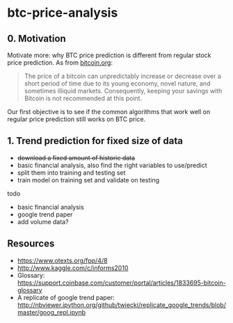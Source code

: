 # btc-price-analysis

## 0. Motivation

Motivate more: why BTC price prediction is different from regular stock price prediction. As from [bitcoin.org](https://bitcoin.org/en/you-need-to-know):

> The price of a bitcoin can unpredictably increase or decrease over a short period of time due to its young economy, novel nature, and sometimes illiquid markets. Consequently, keeping your savings with Bitcoin is not recommended at this point. 

Our first objective is to see if the common algorithms that work well on regular price prediction still works on BTC price.

## 1. Trend prediction for fixed size of data

- ~~download a fixed amount of historic data~~
- basic financial analysis, also find the right variables to use/predict
- split them into training and testing set
- train model on training set and validate on testing


todo
- basic financial analysis
- google trend paper
- add volume data?

## Resources

- https://www.otexts.org/fpp/4/8
- http://www.kaggle.com/c/informs2010
- Glossary: https://support.coinbase.com/customer/portal/articles/1833695-bitcoin-glossary
- A replicate of google trend paper: http://nbviewer.ipython.org/github/twiecki/replicate_google_trends/blob/master/goog_repl.ipynb
